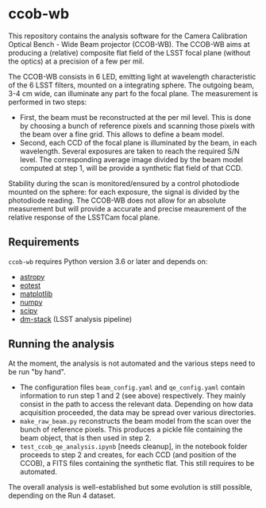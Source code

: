 # ccob-wb

This repository contains the analysis software for the Camera Calibration Optical Bench - Wide Beam projector (CCOB-WB). The CCOB-WB aims at producing a (relative) composite flat field of the LSST focal plane (without the optics) at a precision of a few per mil. 

The CCOB-WB consists in 6 LED, emitting light at  wavelength characteristic of the 6 LSST filters, mounted on a integrating sphere. The outgoing beam, 3-4 cm wide, can illuminate any part fo the focal plane. The measurement is performed in two steps:

- First, the beam must be reconstructed at the per mil level. This is done by choosing a bunch of reference pixels and scanning those pixels with the beam over a fine grid. This allows to define a beam model. 
- Second, each CCD of the focal plane is illuminated by the beam, in each wavelength. Several exposures are taken to reach the required S/N level. The corresponding average image divided by the beam model computed at step 1, will be provide a synthetic flat field of that CCD. 

Stability during the scan is monitored/ensured by a control photodiode mounted on the sphere: for each exposure, the signal is divided by the photodiode reading. The CCOB-WB does not allow for an absolute measurement but will provide a accurate and precise meaurement of the relative response of the LSSTCam focal plane.

## Requirements

`ccob-wb` requires Python version 3.6 or later and depends on:

- [astropy](https://www.astropy.org/) 
- [eotest](https://github.com/lsst-camera-dh/eotest)
- [matplotlib](https://matplotlib.org/)
- [numpy](http://www.numpy.org/)
- [scipy](http://www.scipy.org/)
- [dm-stack](https://pipelines.lsst.io/) (LSST analysis pipeline)


## Running the analysis

At the moment, the analysis is not automated and the various steps need to be run "by hand". 

- The configuration files `beam_config.yaml` and `qe_config.yaml` contain information to run step 1 and 2 (see above) respectively. They mainly consist in the path to access the relevant data. Depending on how data acquisition proceeded, the data may be spread over various directories. 
- `make_raw_beam.py` reconstructs the beam model from the scan over the bunch of reference pixels. This produces a pickle file containing the beam object, that is then used in step 2.
- `test_ccob_qe_analysis.ipynb` [needs cleanup], in the notebook folder proceeds to step 2 and creates, for each CCD (and position of the CCOB), a FITS files containing the synthetic flat. This still requires to be automated.

The overall analysis is well-established but some evolution is still possible, depending on the Run 4 dataset.
